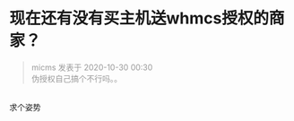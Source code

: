 # 现在还有没有买主机送whmcs授权的商家？


<div class="quote"><blockquote><font color="#999999">micms 发表于 2020-10-30 00:30</font><br />
<font color="#999999">伪授权自己搞个不行吗。。</font></blockquote></div><br />
求个姿势
